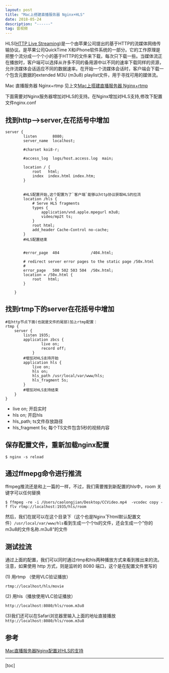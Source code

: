 ```yaml
---
layout: post
title: "Mac上搭建直播服务器 Nginx+HLS"
date: 2018-05-24 
description: "------"
tag: 音视频
---
```


HLS([HTTP Live Streaming](https://zh.wikipedia.org/wiki/HTTP_Live_Streaming))是一个由苹果公司提出的基于HTTP的流媒体网络传输协议。是苹果公司QuickTime X和iPhone软件系统的一部分。它的工作原理是把整个流分成一个个小的基于HTTP的文件来下载，每次只下载一些。当媒体流正在播放时，客户端可以选择从许多不同的备用源中以不同的速率下载同样的资源，允许流媒体会话适应不同的数据速率。在开始一个流媒体会话时，客户端会下载一个包含元数据的extended M3U (m3u8) playlist文件，用于寻找可用的媒体流。

Mac 直播服务器 Nginx+rtmp 见上文[Mac上搭建直播服务器 Nginx+rtmp](https://www.jianshu.com/p/cf74a34af15d)

下面需要对Nginx服务器增加对HLS的支持。在Nginx增加对HLS支持,修改下配置文件nginx.conf

## 找到http-->server,在花括号中增加


```
server {
        listen       8080;
        server_name  localhost;

        #charset koi8-r;

        #access_log  logs/host.access.log  main;

        location / {
            root   html;
            index  index.html index.htm;
        }


        #HLS配置开始,这个配置为了`客户端`能够以http协议获取HLS的拉流
        location /hls {
            # Serve HLS fragments
            types {
                application/vnd.apple.mpegurl m3u8;
                video/mp2t ts;
            }
            root html;
            add_header Cache-Control no-cache;
        }
        #HLS配置结束


        #error_page  404              /404.html;

        # redirect server error pages to the static page /50x.html
        #
        error_page   500 502 503 504  /50x.html;
        location = /50x.html {
            root   html;
        }

    }
```


## 找到rtmp下的server在花括号中增加

```
#在http节点下面(也就是文件的尾部)加上rtmp配置：
rtmp {
    server {
        listen 1935;
        application zbcs {
                live on;
                record off;
            }
        #增加对HLS支持开始
        application hls {
            live on;
            hls on;
            hls_path /usr/local/var/www/hls;
            hls_fragment 5s; 
        }
        #增加对HLS支持结束
    }
}
```

* live on; 开启实时
* hls on; 开启hls
* hls_path; ts文件存放路径
* hls_fragment 5s; 每个TS文件包含5秒的视频内容


## 保存配置文件，重新加载nginx配置

```
$ nginx -s reload
```

## 通过ffmepg命令进行推流

ffmpeg推流还是和上一篇的一样，不过，我们需要推到新配置的hls中，room 关键字可以任何替换

```
$ ffmpeg -re -i /Users/caolongjian/Desktop/CCVideo.mp4  -vcodec copy -f flv rtmp://localhost:1935/hls/room
```

然后，我们在就可以在这个目录下（这个也是Nginx下html默认配置文件）`/usr/local/var/www/hls`看到生成一个个ts的文件，还会生成一个”你的m3u8的文件名称.m3u8“的文件


## 测试拉流

通过上面的配置，我们可以同时通过rtmp和hls两种播放方式来看到推出来的流。注意，如果使用 http 方式，则是监听的 8080 端口，这个是在配置文件里写的

(1) 用rtmp （使用VLC验证播放）

```
rtmp://localhost/hls/movie
```

(2) 用hls（播放使用VLC验证播放）

```
http://localhost:8080/hls/room.m3u8
```

(3)我们还可以在Safari浏览器里输入上面的地址直接播放`http://localhost:8080/hls/room.m3u8`



## 参考

[Mac直播服务器Nginx配置对HLS的支持](http://www.cnblogs.com/jys509/p/5653720.html)


------
[toc]

